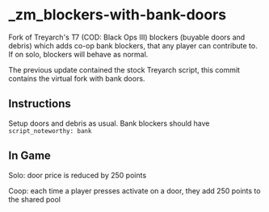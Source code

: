 # _zm_blockers-with-bank-doors
 Fork of Treyarch's T7 (COD: Black Ops III) blockers (buyable doors and debris) which adds co-op bank blockers, that any player can contribute to. If on solo, blockers will behave as normal.

 The previous update contained the stock Treyarch script, this commit contains the virtual fork with bank doors.

 ## Instructions
 Setup doors and debris as usual. Bank blockers should have `script_noteworthy: bank`

 ## In Game
 Solo: door price is reduced by 250 points
 
 Coop: each time a player presses activate on a door, they add 250 points to the shared pool
